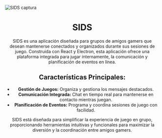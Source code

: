   ![SIDS captura](https://github.com/user-attachments/assets/96fc8ba4-7073-45af-8cd9-c5921cbbf308)
<div align="center">

  <h1>SIDS</h1>
  <p>
    SIDS es una aplicación diseñada para grupos de amigos gamers que desean mantenerse conectados y organizados durante sus sesiones de juego. Construida con React y Electron, esta aplicación ofrece una plataforma integrada para jugar internamente, la comunicación y planificación de eventos en línea.
  </p>
  
  <h2>Características Principales:</h2>
  <ul>
    <li><strong>Gestión de Juegos:</strong> Organiza y gestiona los mensajes destacados.</li>
    <li><strong>Comunicación Integrada:</strong> Chat en tiempo real para mantenerse en contacto mientras juegan.</li>
    <li><strong>Planificación de Eventos:</strong> Programa y coordina sesiones de juego con facilidad.</li>
  </ul>
  
  <p>
    SIDS está diseñada para simplificar la experiencia de juego en grupo, proporcionando herramientas intuitivas y funcionales para maximizar la diversión y la coordinación entre amigos gamers.
  </p>
</div>
